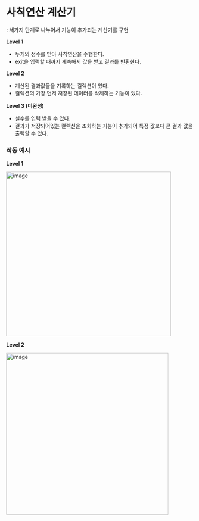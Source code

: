 # 사칙연산 계산기
: 세가지 단계로 나누어서 기능이 추가되는 계산기를 구현


**Level 1**
- 두개의 정수를 받아 사칙연산을 수행한다.
- exit을 입력할 때까지 계속해서 값을 받고 결과를 반환한다.

**Level 2**
- 계산된 결과값들을 기록하는 컬렉션이 있다.
- 컬렉션의 가장 먼저 저장된 데이터를 삭제하는 기능이 있다.

**Level 3 (미완성)**
- 실수를 입력 받을 수 있다.
- 결과가 저장되어있는 컬렉션을 조회하는 기능이 추가되어 특정 값보다 큰 결과 값을 출력할 수 있다.


### 작동 예시
**Level 1**

<img width="442" alt="image" src="https://github.com/user-attachments/assets/48fb9957-5357-481f-a29a-80f931b22c8b" />

**Level 2**

<img width="435" alt="image" src="https://github.com/user-attachments/assets/6231d7c9-7f56-4bf8-99c7-1bde0ca47566" />

